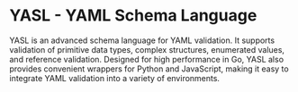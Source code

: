 # YASL - YAML Schema Language

YASL is an advanced schema language for YAML validation. It supports validation of primitive data types, complex structures, enumerated values, and reference validation. Designed for high performance in Go, YASL also provides convenient wrappers for Python and JavaScript, making it easy to integrate YAML validation into a variety of environments.


